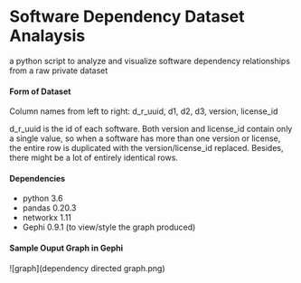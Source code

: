 # Software Dependency Dataset Analaysis
a python script to analyze and visualize software dependency relationships from a raw private dataset 

#### Form of Dataset 
Column names from left to right: d_r_uuid, d1, d2, d3, version, license_id

d_r_uuid is the id of each software.
Both version and license_id contain only a single value, so when a software has more than one version or license, the entire row is duplicated with the version/license_id replaced. Besides, there might be a lot of entirely identical rows.  

#### Dependencies
- python 3.6
- pandas 0.20.3
- networkx 1.11 
- Gephi 0.9.1 (to view/style the graph produced) 

#### Sample Ouput Graph in Gephi
![graph](dependency directed graph.png)












 